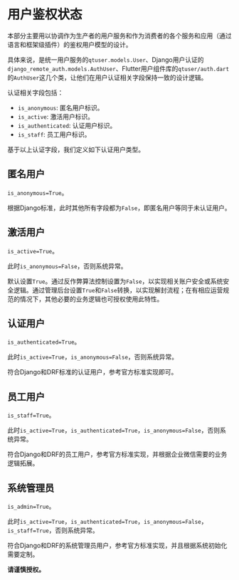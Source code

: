 # 用户鉴权状态

本部分主要用以协调作为生产者的用户服务和作为消费者的各个服务和应用（通过语言和框架级插件）的鉴权用户模型的设计。

具体来说，是统一用户服务的`qtuser.models.User`、Django用户认证的`django_remote_auth.models.AuthUser`、Flutter用户组件库的`qtuser/auth.dart`的`AuthUser`这几个类，让他们在用户认证相关字段保持一致的设计逻辑。

认证相关字段包括：

- `is_anonymous`: 匿名用户标识。
- `is_active`: 激活用户标识。
- `is_authenticated`: 认证用户标识。
- `is_staff`: 员工用户标识。

基于以上认证字段，我们定义如下认证用户类型。

## 匿名用户

`is_anonymous=True`。

根据Django标准，此时其他所有字段都为`False`，即匿名用户等同于未认证用户。

## 激活用户

`is_active=True`。

此时`is_anonymous=False`，否则系统异常。

默认设置`True`。通过反作弊算法控制设置为`False`，以实现相关账户安全或系统安全逻辑。通过管理后台设置`True`和`False`转换，以实现解封流程；在有相应运营规范的情况下，其他必要的业务逻辑也可授权使用此特性。

## 认证用户

`is_authenticated=True`。

此时`is_active=True`，`is_anonymous=False`，否则系统异常。

符合Django和DRF标准的认证用户，参考官方标准实现即可。

## 员工用户

`is_staff=True`。

此时`is_active=True`，`is_authenticated=True`，`is_anonymous=False`，否则系统异常。

符合Django和DRF的员工用户，参考官方标准实现，并根据企业微信需要的业务逻辑拓展。

## 系统管理员

`is_admin=True`。

此时`is_active=True`，`is_authenticated=True`，`is_anonymous=False`，`is_staff=True`，否则系统异常。

符合Django和DRF的系统管理员用户，参考官方标准实现，并且根据系统初始化需要定制。

**请谨慎授权。**
